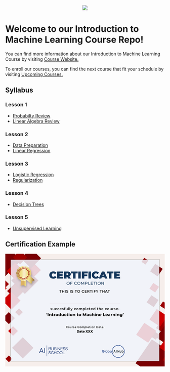 
<center>
    <img src="https://github.com/globalaihub/introduction-to-machine-learning/blob/main/Decision%20Trees/img/logo.png" />
</center>

# Welcome to our Introduction to Machine Learning Course Repo!

You can find more information about our Introduction to Machine Learning Course by visiting [Course Website.](https://globalaihub.com/introduction-to-machine-learning/)

To enroll our courses, you can find the next course that fit your schedule by visiting [Upcoming Courses.](https://globalaihub.com/upcoming-courses/)

## Syllabus

### Lesson 1
- [Probabilty Review](https://github.com/globalaihub/introduction-to-machine-learning/tree/main/Probabilty)
- [Linear Algebra Review](https://github.com/globalaihub/introduction-to-machine-learning/tree/main/Linear%20Algebra)

### Lesson 2
- [Data Preparation](https://github.com/globalaihub/introduction-to-machine-learning/tree/main/Data%20Prep)
- [Linear Regression](https://github.com/globalaihub/introduction-to-machine-learning/tree/main/Linear%20Regression)

### Lesson 3
- [Logistic Regression](https://github.com/globalaihub/introduction-to-machine-learning/tree/main/Logistic%20Regression)
- [Regularization](https://github.com/globalaihub/introduction-to-machine-learning/tree/main/Regularization)

### Lesson 4
- [Decision Trees](https://github.com/globalaihub/introduction-to-machine-learning/tree/main/Decision%20Trees)

### Lesson 5
- [Unsupervised Learning](https://github.com/globalaihub/introduction-to-machine-learning/tree/main/Unsupervised%20Learning)


## Certification Example
![Certificate](ML_Certificate.png)
